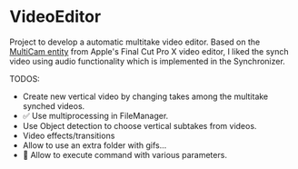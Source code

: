 # VideoEditor

Project to develop a automatic multitake video editor. Based on the [MultiCam entity](https://support.apple.com/guide/final-cut-pro/ver23c764f1/mac) from Apple's Final Cut Pro X video editor, I liked the synch video using audio functionality which is implemented in the Synchronizer.

TODOS:
- Create new vertical video by changing takes among the multitake synched videos.
- ✅ Use multiprocessing in FileManager.
- Use Object detection to choose vertical subtakes from videos.
- Video effects/transitions
- Allow to use an extra folder with gifs...
- 🚧 Allow to execute command with various parameters.

